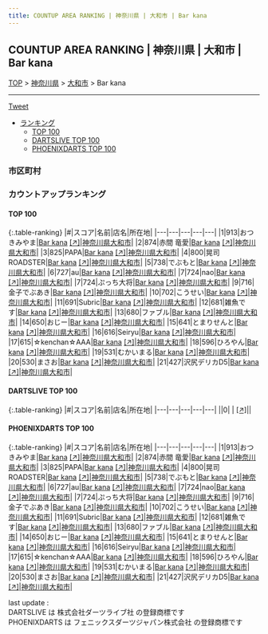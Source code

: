 ```yaml
---
title: COUNTUP AREA RANKING | 神奈川県 | 大和市 | Bar kana
---
```

## COUNTUP AREA RANKING | 神奈川県 | 大和市 | Bar kana

[TOP](/darts/rank/) > [神奈川県](/darts/rank/神奈川県/) > [大和市](/darts/rank/神奈川県/大和市/) > Bar kana

___

<a href="https://twitter.com/share?ref_src=twsrc%5Etfw" data-text="COUNTUP AREA RANKING | 神奈川県大和市Bar kana" class="twitter-share-button" data-hashtags="DARTSLIVE,PHOENIXDARTS,darts,ダーツ" data-show-count="false">Tweet</a>

* [ランキング](#カウントアップランキング)
    * [TOP 100](#top-100)
    * [DARTSLIVE TOP 100](#dartslive-top-100)
    * [PHOENIXDARTS TOP 100](#phoenixdarts-top-100)

### 市区町村

<ul>

</ul>

### カウントアップランキング

#### TOP 100



{:.table-ranking}
|#|スコア|名前|店名|所在地|
|---|---|---|---|---|
|1|913|<span class="rank-name-pd">おつきみやま</span>|<a href="/darts/rank/shops/78179.html">Bar kana</a> <a href="https://vs.phoenixdarts.com/jp/shop/shopDetailInfo/s_78179?s_seq=78179">[↗]</a>|<a href="/darts/rank/神奈川県/大和市">神奈川県大和市</a>|
|2|874|<span class="rank-name-pd"><span class="pro-icon-pd"></span>赤間 竜愛</span>|<a href="/darts/rank/shops/78179.html">Bar kana</a> <a href="https://vs.phoenixdarts.com/jp/shop/shopDetailInfo/s_78179?s_seq=78179">[↗]</a>|<a href="/darts/rank/神奈川県/大和市">神奈川県大和市</a>|
|3|825|<span class="rank-name-pd">PAPA</span>|<a href="/darts/rank/shops/78179.html">Bar kana</a> <a href="https://vs.phoenixdarts.com/jp/shop/shopDetailInfo/s_78179?s_seq=78179">[↗]</a>|<a href="/darts/rank/神奈川県/大和市">神奈川県大和市</a>|
|4|800|<span class="rank-name-pd">晃司ROADSTER</span>|<a href="/darts/rank/shops/78179.html">Bar kana</a> <a href="https://vs.phoenixdarts.com/jp/shop/shopDetailInfo/s_78179?s_seq=78179">[↗]</a>|<a href="/darts/rank/神奈川県/大和市">神奈川県大和市</a>|
|5|738|<span class="rank-name-pd">でぶもと</span>|<a href="/darts/rank/shops/78179.html">Bar kana</a> <a href="https://vs.phoenixdarts.com/jp/shop/shopDetailInfo/s_78179?s_seq=78179">[↗]</a>|<a href="/darts/rank/神奈川県/大和市">神奈川県大和市</a>|
|6|727|<span class="rank-name-pd">au</span>|<a href="/darts/rank/shops/78179.html">Bar kana</a> <a href="https://vs.phoenixdarts.com/jp/shop/shopDetailInfo/s_78179?s_seq=78179">[↗]</a>|<a href="/darts/rank/神奈川県/大和市">神奈川県大和市</a>|
|7|724|<span class="rank-name-pd">nao</span>|<a href="/darts/rank/shops/78179.html">Bar kana</a> <a href="https://vs.phoenixdarts.com/jp/shop/shopDetailInfo/s_78179?s_seq=78179">[↗]</a>|<a href="/darts/rank/神奈川県/大和市">神奈川県大和市</a>|
|7|724|<span class="rank-name-pd">ぷっち大将</span>|<a href="/darts/rank/shops/78179.html">Bar kana</a> <a href="https://vs.phoenixdarts.com/jp/shop/shopDetailInfo/s_78179?s_seq=78179">[↗]</a>|<a href="/darts/rank/神奈川県/大和市">神奈川県大和市</a>|
|9|716|<span class="rank-name-pd">金子でぶあき</span>|<a href="/darts/rank/shops/78179.html">Bar kana</a> <a href="https://vs.phoenixdarts.com/jp/shop/shopDetailInfo/s_78179?s_seq=78179">[↗]</a>|<a href="/darts/rank/神奈川県/大和市">神奈川県大和市</a>|
|10|702|<span class="rank-name-pd">こうせい</span>|<a href="/darts/rank/shops/78179.html">Bar kana</a> <a href="https://vs.phoenixdarts.com/jp/shop/shopDetailInfo/s_78179?s_seq=78179">[↗]</a>|<a href="/darts/rank/神奈川県/大和市">神奈川県大和市</a>|
|11|691|<span class="rank-name-pd">Subric</span>|<a href="/darts/rank/shops/78179.html">Bar kana</a> <a href="https://vs.phoenixdarts.com/jp/shop/shopDetailInfo/s_78179?s_seq=78179">[↗]</a>|<a href="/darts/rank/神奈川県/大和市">神奈川県大和市</a>|
|12|681|<span class="rank-name-pd">雑魚です</span>|<a href="/darts/rank/shops/78179.html">Bar kana</a> <a href="https://vs.phoenixdarts.com/jp/shop/shopDetailInfo/s_78179?s_seq=78179">[↗]</a>|<a href="/darts/rank/神奈川県/大和市">神奈川県大和市</a>|
|13|680|<span class="rank-name-pd">ファブル</span>|<a href="/darts/rank/shops/78179.html">Bar kana</a> <a href="https://vs.phoenixdarts.com/jp/shop/shopDetailInfo/s_78179?s_seq=78179">[↗]</a>|<a href="/darts/rank/神奈川県/大和市">神奈川県大和市</a>|
|14|650|<span class="rank-name-pd">おじー</span>|<a href="/darts/rank/shops/78179.html">Bar kana</a> <a href="https://vs.phoenixdarts.com/jp/shop/shopDetailInfo/s_78179?s_seq=78179">[↗]</a>|<a href="/darts/rank/神奈川県/大和市">神奈川県大和市</a>|
|15|641|<span class="rank-name-pd">とまりせんと</span>|<a href="/darts/rank/shops/78179.html">Bar kana</a> <a href="https://vs.phoenixdarts.com/jp/shop/shopDetailInfo/s_78179?s_seq=78179">[↗]</a>|<a href="/darts/rank/神奈川県/大和市">神奈川県大和市</a>|
|16|616|<span class="rank-name-pd">Seiryu</span>|<a href="/darts/rank/shops/78179.html">Bar kana</a> <a href="https://vs.phoenixdarts.com/jp/shop/shopDetailInfo/s_78179?s_seq=78179">[↗]</a>|<a href="/darts/rank/神奈川県/大和市">神奈川県大和市</a>|
|17|615|<span class="rank-name-pd">☆kenchan☆AAA</span>|<a href="/darts/rank/shops/78179.html">Bar kana</a> <a href="https://vs.phoenixdarts.com/jp/shop/shopDetailInfo/s_78179?s_seq=78179">[↗]</a>|<a href="/darts/rank/神奈川県/大和市">神奈川県大和市</a>|
|18|596|<span class="rank-name-pd">ひろやん</span>|<a href="/darts/rank/shops/78179.html">Bar kana</a> <a href="https://vs.phoenixdarts.com/jp/shop/shopDetailInfo/s_78179?s_seq=78179">[↗]</a>|<a href="/darts/rank/神奈川県/大和市">神奈川県大和市</a>|
|19|531|<span class="rank-name-pd">むかいまる</span>|<a href="/darts/rank/shops/78179.html">Bar kana</a> <a href="https://vs.phoenixdarts.com/jp/shop/shopDetailInfo/s_78179?s_seq=78179">[↗]</a>|<a href="/darts/rank/神奈川県/大和市">神奈川県大和市</a>|
|20|530|<span class="rank-name-pd">まさお</span>|<a href="/darts/rank/shops/78179.html">Bar kana</a> <a href="https://vs.phoenixdarts.com/jp/shop/shopDetailInfo/s_78179?s_seq=78179">[↗]</a>|<a href="/darts/rank/神奈川県/大和市">神奈川県大和市</a>|
|21|427|<span class="rank-name-pd">沢尻デリカD5</span>|<a href="/darts/rank/shops/78179.html">Bar kana</a> <a href="https://vs.phoenixdarts.com/jp/shop/shopDetailInfo/s_78179?s_seq=78179">[↗]</a>|<a href="/darts/rank/神奈川県/大和市">神奈川県大和市</a>|


#### DARTSLIVE TOP 100



{:.table-ranking}
|#|スコア|名前|店名|所在地|
|---|---|---|---|---|
||0|<span class="rank-name-dl"> </span>|<a href="/darts/rank/shops/.html"></a> <a href="">[↗]</a>|<a href="/darts/rank//"></a>|


#### PHOENIXDARTS TOP 100



{:.table-ranking}
|#|スコア|名前|店名|所在地|
|---|---|---|---|---|
|1|913|<span class="rank-name-pd">おつきみやま</span>|<a href="/darts/rank/shops/78179.html">Bar kana</a> <a href="https://vs.phoenixdarts.com/jp/shop/shopDetailInfo/s_78179?s_seq=78179">[↗]</a>|<a href="/darts/rank/神奈川県/大和市">神奈川県大和市</a>|
|2|874|<span class="rank-name-pd"><span class="pro-icon-pd"></span>赤間 竜愛</span>|<a href="/darts/rank/shops/78179.html">Bar kana</a> <a href="https://vs.phoenixdarts.com/jp/shop/shopDetailInfo/s_78179?s_seq=78179">[↗]</a>|<a href="/darts/rank/神奈川県/大和市">神奈川県大和市</a>|
|3|825|<span class="rank-name-pd">PAPA</span>|<a href="/darts/rank/shops/78179.html">Bar kana</a> <a href="https://vs.phoenixdarts.com/jp/shop/shopDetailInfo/s_78179?s_seq=78179">[↗]</a>|<a href="/darts/rank/神奈川県/大和市">神奈川県大和市</a>|
|4|800|<span class="rank-name-pd">晃司ROADSTER</span>|<a href="/darts/rank/shops/78179.html">Bar kana</a> <a href="https://vs.phoenixdarts.com/jp/shop/shopDetailInfo/s_78179?s_seq=78179">[↗]</a>|<a href="/darts/rank/神奈川県/大和市">神奈川県大和市</a>|
|5|738|<span class="rank-name-pd">でぶもと</span>|<a href="/darts/rank/shops/78179.html">Bar kana</a> <a href="https://vs.phoenixdarts.com/jp/shop/shopDetailInfo/s_78179?s_seq=78179">[↗]</a>|<a href="/darts/rank/神奈川県/大和市">神奈川県大和市</a>|
|6|727|<span class="rank-name-pd">au</span>|<a href="/darts/rank/shops/78179.html">Bar kana</a> <a href="https://vs.phoenixdarts.com/jp/shop/shopDetailInfo/s_78179?s_seq=78179">[↗]</a>|<a href="/darts/rank/神奈川県/大和市">神奈川県大和市</a>|
|7|724|<span class="rank-name-pd">nao</span>|<a href="/darts/rank/shops/78179.html">Bar kana</a> <a href="https://vs.phoenixdarts.com/jp/shop/shopDetailInfo/s_78179?s_seq=78179">[↗]</a>|<a href="/darts/rank/神奈川県/大和市">神奈川県大和市</a>|
|7|724|<span class="rank-name-pd">ぷっち大将</span>|<a href="/darts/rank/shops/78179.html">Bar kana</a> <a href="https://vs.phoenixdarts.com/jp/shop/shopDetailInfo/s_78179?s_seq=78179">[↗]</a>|<a href="/darts/rank/神奈川県/大和市">神奈川県大和市</a>|
|9|716|<span class="rank-name-pd">金子でぶあき</span>|<a href="/darts/rank/shops/78179.html">Bar kana</a> <a href="https://vs.phoenixdarts.com/jp/shop/shopDetailInfo/s_78179?s_seq=78179">[↗]</a>|<a href="/darts/rank/神奈川県/大和市">神奈川県大和市</a>|
|10|702|<span class="rank-name-pd">こうせい</span>|<a href="/darts/rank/shops/78179.html">Bar kana</a> <a href="https://vs.phoenixdarts.com/jp/shop/shopDetailInfo/s_78179?s_seq=78179">[↗]</a>|<a href="/darts/rank/神奈川県/大和市">神奈川県大和市</a>|
|11|691|<span class="rank-name-pd">Subric</span>|<a href="/darts/rank/shops/78179.html">Bar kana</a> <a href="https://vs.phoenixdarts.com/jp/shop/shopDetailInfo/s_78179?s_seq=78179">[↗]</a>|<a href="/darts/rank/神奈川県/大和市">神奈川県大和市</a>|
|12|681|<span class="rank-name-pd">雑魚です</span>|<a href="/darts/rank/shops/78179.html">Bar kana</a> <a href="https://vs.phoenixdarts.com/jp/shop/shopDetailInfo/s_78179?s_seq=78179">[↗]</a>|<a href="/darts/rank/神奈川県/大和市">神奈川県大和市</a>|
|13|680|<span class="rank-name-pd">ファブル</span>|<a href="/darts/rank/shops/78179.html">Bar kana</a> <a href="https://vs.phoenixdarts.com/jp/shop/shopDetailInfo/s_78179?s_seq=78179">[↗]</a>|<a href="/darts/rank/神奈川県/大和市">神奈川県大和市</a>|
|14|650|<span class="rank-name-pd">おじー</span>|<a href="/darts/rank/shops/78179.html">Bar kana</a> <a href="https://vs.phoenixdarts.com/jp/shop/shopDetailInfo/s_78179?s_seq=78179">[↗]</a>|<a href="/darts/rank/神奈川県/大和市">神奈川県大和市</a>|
|15|641|<span class="rank-name-pd">とまりせんと</span>|<a href="/darts/rank/shops/78179.html">Bar kana</a> <a href="https://vs.phoenixdarts.com/jp/shop/shopDetailInfo/s_78179?s_seq=78179">[↗]</a>|<a href="/darts/rank/神奈川県/大和市">神奈川県大和市</a>|
|16|616|<span class="rank-name-pd">Seiryu</span>|<a href="/darts/rank/shops/78179.html">Bar kana</a> <a href="https://vs.phoenixdarts.com/jp/shop/shopDetailInfo/s_78179?s_seq=78179">[↗]</a>|<a href="/darts/rank/神奈川県/大和市">神奈川県大和市</a>|
|17|615|<span class="rank-name-pd">☆kenchan☆AAA</span>|<a href="/darts/rank/shops/78179.html">Bar kana</a> <a href="https://vs.phoenixdarts.com/jp/shop/shopDetailInfo/s_78179?s_seq=78179">[↗]</a>|<a href="/darts/rank/神奈川県/大和市">神奈川県大和市</a>|
|18|596|<span class="rank-name-pd">ひろやん</span>|<a href="/darts/rank/shops/78179.html">Bar kana</a> <a href="https://vs.phoenixdarts.com/jp/shop/shopDetailInfo/s_78179?s_seq=78179">[↗]</a>|<a href="/darts/rank/神奈川県/大和市">神奈川県大和市</a>|
|19|531|<span class="rank-name-pd">むかいまる</span>|<a href="/darts/rank/shops/78179.html">Bar kana</a> <a href="https://vs.phoenixdarts.com/jp/shop/shopDetailInfo/s_78179?s_seq=78179">[↗]</a>|<a href="/darts/rank/神奈川県/大和市">神奈川県大和市</a>|
|20|530|<span class="rank-name-pd">まさお</span>|<a href="/darts/rank/shops/78179.html">Bar kana</a> <a href="https://vs.phoenixdarts.com/jp/shop/shopDetailInfo/s_78179?s_seq=78179">[↗]</a>|<a href="/darts/rank/神奈川県/大和市">神奈川県大和市</a>|
|21|427|<span class="rank-name-pd">沢尻デリカD5</span>|<a href="/darts/rank/shops/78179.html">Bar kana</a> <a href="https://vs.phoenixdarts.com/jp/shop/shopDetailInfo/s_78179?s_seq=78179">[↗]</a>|<a href="/darts/rank/神奈川県/大和市">神奈川県大和市</a>|


<div class="footer border-top border-gray-light mt-5 pt-3 text-right text-gray">
    last update : <span style="font-weight: italic" id="foot_last_modified"></span><br />
    DARTSLIVE は 株式会社ダーツライブ社 の登録商標です<br />
    PHOENIXDARTS は フェニックスダーツジャパン株式会社 の登録商標です<br />
</div>

<script src="https://cdnjs.cloudflare.com/ajax/libs/jquery.tablesorter/2.31.3/js/jquery.tablesorter.min.js" integrity="sha512-qzgd5cYSZcosqpzpn7zF2ZId8f/8CHmFKZ8j7mU4OUXTNRd5g+ZHBPsgKEwoqxCtdQvExE5LprwwPAgoicguNg==" crossorigin="anonymous" referrerpolicy="no-referrer"></script>
<link rel="stylesheet" href="https://cdnjs.cloudflare.com/ajax/libs/jquery.tablesorter/2.31.3/css/theme.default.min.css" integrity="sha512-wghhOJkjQX0Lh3NSWvNKeZ0ZpNn+SPVXX1Qyc9OCaogADktxrBiBdKGDoqVUOyhStvMBmJQ8ZdMHiR3wuEq8+w==" crossorigin="anonymous" referrerpolicy="no-referrer" />
<script>
$(function() {
    $(".table-ranking").tablesorter({sortList:[[0, 0]]});
    $("#foot_last_modified").text(formatDate(new Date(document.lastModified), 'yyyy-MM-dd HH:mm:ss'));
});
</script>

<script async src="https://platform.twitter.com/widgets.js" charset="utf-8"></script>